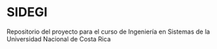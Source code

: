 # SIDEGI
Repositorio del proyecto para el curso de Ingeniería en Sistemas de la Universidad Nacional de Costa Rica

